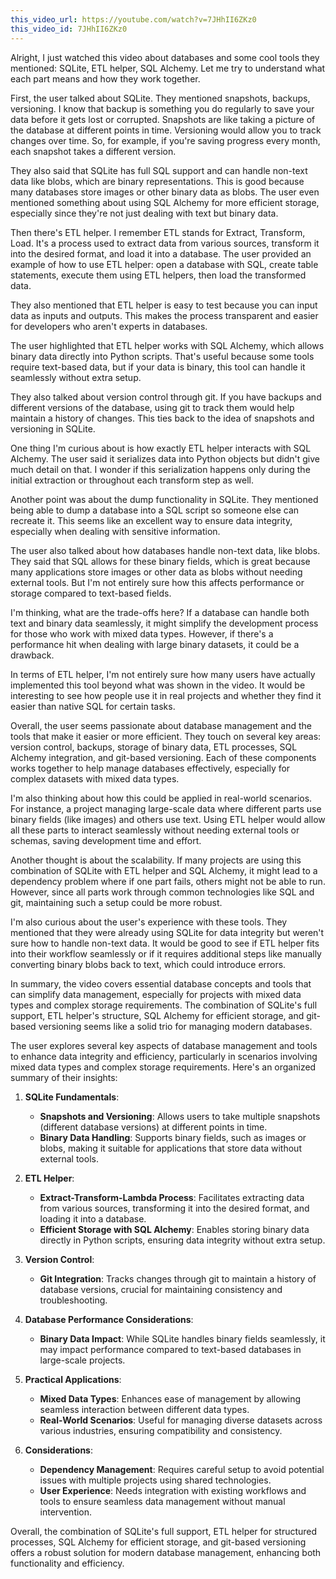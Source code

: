 ```yaml
---
this_video_url: https://youtube.com/watch?v=7JHhII6ZKz0
this_video_id: 7JHhII6ZKz0
---
```

<think>
Alright, I just watched this video about databases and some cool tools they mentioned: SQLite, ETL helper, SQL Alchemy. Let me try to understand what each part means and how they work together.

First, the user talked about SQLite. They mentioned snapshots, backups, versioning. I know that backup is something you do regularly to save your data before it gets lost or corrupted. Snapshots are like taking a picture of the database at different points in time. Versioning would allow you to track changes over time. So, for example, if you're saving progress every month, each snapshot takes a different version.

They also said that SQLite has full SQL support and can handle non-text data like blobs, which are binary representations. This is good because many databases store images or other binary data as blobs. The user even mentioned something about using SQL Alchemy for more efficient storage, especially since they're not just dealing with text but binary data.

Then there's ETL helper. I remember ETL stands for Extract, Transform, Load. It's a process used to extract data from various sources, transform it into the desired format, and load it into a database. The user provided an example of how to use ETL helper: open a database with SQL, create table statements, execute them using ETL helpers, then load the transformed data.

They also mentioned that ETL helper is easy to test because you can input data as inputs and outputs. This makes the process transparent and easier for developers who aren't experts in databases.

The user highlighted that ETL helper works with SQL Alchemy, which allows binary data directly into Python scripts. That's useful because some tools require text-based data, but if your data is binary, this tool can handle it seamlessly without extra setup.

They also talked about version control through git. If you have backups and different versions of the database, using git to track them would help maintain a history of changes. This ties back to the idea of snapshots and versioning in SQLite.

One thing I'm curious about is how exactly ETL helper interacts with SQL Alchemy. The user said it serializes data into Python objects but didn't give much detail on that. I wonder if this serialization happens only during the initial extraction or throughout each transform step as well.

Another point was about the dump functionality in SQLite. They mentioned being able to dump a database into a SQL script so someone else can recreate it. This seems like an excellent way to ensure data integrity, especially when dealing with sensitive information.

The user also talked about how databases handle non-text data, like blobs. They said that SQL allows for these binary fields, which is great because many applications store images or other data as blobs without needing external tools. But I'm not entirely sure how this affects performance or storage compared to text-based fields.

I'm thinking, what are the trade-offs here? If a database can handle both text and binary data seamlessly, it might simplify the development process for those who work with mixed data types. However, if there's a performance hit when dealing with large binary datasets, it could be a drawback.

In terms of ETL helper, I'm not entirely sure how many users have actually implemented this tool beyond what was shown in the video. It would be interesting to see how people use it in real projects and whether they find it easier than native SQL for certain tasks.

Overall, the user seems passionate about database management and the tools that make it easier or more efficient. They touch on several key areas: version control, backups, storage of binary data, ETL processes, SQL Alchemy integration, and git-based versioning. Each of these components works together to help manage databases effectively, especially for complex datasets with mixed data types.

I'm also thinking about how this could be applied in real-world scenarios. For instance, a project managing large-scale data where different parts use binary fields (like images) and others use text. Using ETL helper would allow all these parts to interact seamlessly without needing external tools or schemas, saving development time and effort.

Another thought is about the scalability. If many projects are using this combination of SQLite with ETL helper and SQL Alchemy, it might lead to a dependency problem where if one part fails, others might not be able to run. However, since all parts work through common technologies like SQL and git, maintaining such a setup could be more robust.

I'm also curious about the user's experience with these tools. They mentioned that they were already using SQLite for data integrity but weren't sure how to handle non-text data. It would be good to see if ETL helper fits into their workflow seamlessly or if it requires additional steps like manually converting binary blobs back to text, which could introduce errors.

In summary, the video covers essential database concepts and tools that can simplify data management, especially for projects with mixed data types and complex storage requirements. The combination of SQLite's full support, ETL helper's structure, SQL Alchemy for efficient storage, and git-based versioning seems like a solid trio for managing modern databases.
</think>

The user explores several key aspects of database management and tools to enhance data integrity and efficiency, particularly in scenarios involving mixed data types and complex storage requirements. Here's an organized summary of their insights:

1. **SQLite Fundamentals**:
   - **Snapshots and Versioning**: Allows users to take multiple snapshots (different database versions) at different points in time.
   - **Binary Data Handling**: Supports binary fields, such as images or blobs, making it suitable for applications that store data without external tools.

2. **ETL Helper**:
   - **Extract-Transform-Lambda Process**: Facilitates extracting data from various sources, transforming it into the desired format, and loading it into a database.
   - **Efficient Storage with SQL Alchemy**: Enables storing binary data directly in Python scripts, ensuring data integrity without extra setup.

3. **Version Control**:
   - **Git Integration**: Tracks changes through git to maintain a history of database versions, crucial for maintaining consistency and troubleshooting.

4. **Database Performance Considerations**:
   - **Binary Data Impact**: While SQLite handles binary fields seamlessly, it may impact performance compared to text-based databases in large-scale projects.

5. **Practical Applications**:
   - **Mixed Data Types**: Enhances ease of management by allowing seamless interaction between different data types.
   - **Real-World Scenarios**: Useful for managing diverse datasets across various industries, ensuring compatibility and consistency.

6. **Considerations**:
   - **Dependency Management**: Requires careful setup to avoid potential issues with multiple projects using shared technologies.
   - **User Experience**: Needs integration with existing workflows and tools to ensure seamless data management without manual intervention.

Overall, the combination of SQLite's full support, ETL helper for structured processes, SQL Alchemy for efficient storage, and git-based versioning offers a robust solution for modern database management, enhancing both functionality and efficiency.
